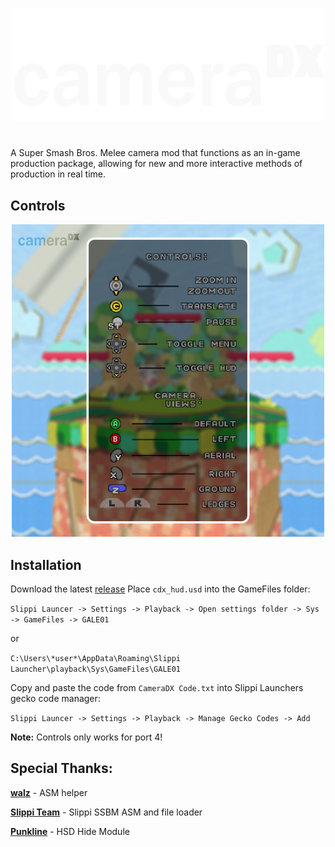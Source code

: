 <p align="center">
<img src="https://raw.githubusercontent.com/sadkellz/CameraDX/main/resources/CameraDX_white.png" alt="CameraDX Logo" width="500"/>
</p>

#

A Super Smash Bros. Melee camera mod that functions as an in-game production package, allowing for new and more interactive methods of production in real time.
## Controls
<p align="center">
<img src="https://raw.githubusercontent.com/sadkellz/CameraDX/main/resources/menu_graphic.png" alt="CameraDX Logo" width="500"/>
</p>

## Installation
Download the latest [release](https://github.com/sadkellz/CameraDX/releases)
Place `cdx_hud.usd` into the GameFiles folder:

`Slippi Launcer -> Settings -> Playback -> Open settings folder -> Sys -> GameFiles -> GALE01`

or

`C:\Users\*user*\AppData\Roaming\Slippi Launcher\playback\Sys\GameFiles\GALE01`

Copy and paste the code from `CameraDX Code.txt` into Slippi Launchers gecko code manager:

`Slippi Launcer -> Settings -> Playback -> Manage Gecko Codes -> Add`

**Note:** Controls only works for port 4!

## Special Thanks:
[**walz**](https://twitter.com/walz_dev) - ASM helper

[**Slippi Team**](https://github.com/project-slippi/slippi-ssbm-asm) - Slippi SSBM ASM and file loader

[**Punkline**](https://smashboards.com/threads/hsd_hide-module-non-destructive-model-hiding.496233/) - HSD Hide Module
